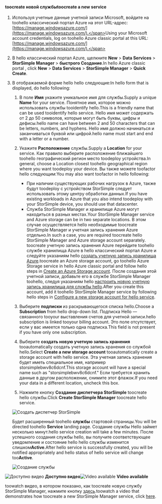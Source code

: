<!--author=alkohli last changed:01/14/2016-->


#### <a name="toocreate-a-new-service"></a><span data-ttu-id="e9a3e-101">toocreate новой службы</span><span class="sxs-lookup"><span data-stu-id="e9a3e-101">toocreate a new service</span></span>
1. <span data-ttu-id="e9a3e-102">Используя учетные данные учетной записи Microsoft, войдите на toohello классический портал Azure на этот URL-адрес: [https://manage.windowsazure.com/](https://manage.windowsazure.com/).</span><span class="sxs-lookup"><span data-stu-id="e9a3e-102">Using your Microsoft account credentials, log on toohello Azure classic portal at this URL: [https://manage.windowsazure.com/](https://manage.windowsazure.com/).</span></span>
2. <span data-ttu-id="e9a3e-103">В hello классический портал Azure, щелкните **New** > **Data Services** > **StorSimple Manager** > **быстрого Создание**.</span><span class="sxs-lookup"><span data-stu-id="e9a3e-103">In hello Azure classic portal , click **New** > **Data Services** > **StorSimple Manager** > **Quick Create**.</span></span>
3. <span data-ttu-id="e9a3e-104">В отображаемой форме hello hello следующие:</span><span class="sxs-lookup"><span data-stu-id="e9a3e-104">In hello form that is displayed, do hello following:</span></span>
   
   1. <span data-ttu-id="e9a3e-105">В поле **Имя** укажите уникальное имя для службы.</span><span class="sxs-lookup"><span data-stu-id="e9a3e-105">Supply a unique **Name** for your service.</span></span> <span data-ttu-id="e9a3e-106">Понятное имя, которое можно использовать службы tooidentify hello.</span><span class="sxs-lookup"><span data-stu-id="e9a3e-106">This is a friendly name that can be used tooidentify hello service.</span></span> <span data-ttu-id="e9a3e-107">Hello имя может содержать от 2 до 50 символов, которые могут быть буквы, цифры и дефисы.</span><span class="sxs-lookup"><span data-stu-id="e9a3e-107">hello name can have between 2 and 50 characters that can be letters, numbers, and hyphens.</span></span> <span data-ttu-id="e9a3e-108">Hello имя должно начинаться и заканчиваться буквой или цифрой.</span><span class="sxs-lookup"><span data-stu-id="e9a3e-108">hello name must start and end with a letter or a number.</span></span>
   2. <span data-ttu-id="e9a3e-109">Укажите **Расположение** службы.</span><span class="sxs-lookup"><span data-stu-id="e9a3e-109">Supply a **Location** for your service.</span></span> <span data-ttu-id="e9a3e-110">Как правило выберите расположение ближайшего toohello географический регион место toodeploy устройства.</span><span class="sxs-lookup"><span data-stu-id="e9a3e-110">In general, choose a Location closest toohello geographical region where you want toodeploy your device.</span></span> <span data-ttu-id="e9a3e-111">Вы также можете toofactor hello следующим:</span><span class="sxs-lookup"><span data-stu-id="e9a3e-111">You may also want toofactor in hello following:</span></span> 
      
      * <span data-ttu-id="e9a3e-112">При наличии существующих рабочих нагрузок в Azure, также будут toodeploy с устройством StorSimple следует использовать этому центру обработки данных.</span><span class="sxs-lookup"><span data-stu-id="e9a3e-112">If you have existing workloads in Azure that you also intend toodeploy with your StorSimple device, you should use that datacenter.</span></span>
      * <span data-ttu-id="e9a3e-113">Служба StorSimple Manager и хранилище Azure могут находиться в разных местах.</span><span class="sxs-lookup"><span data-stu-id="e9a3e-113">Your StorSimple Manager service and Azure storage can be in two separate locations.</span></span> <span data-ttu-id="e9a3e-114">В этом случае осуществляется hello необходимые toocreate StorSimple Manager и учетная запись хранения Azure отдельно.</span><span class="sxs-lookup"><span data-stu-id="e9a3e-114">In such a case, you are required toocreate hello StorSimple Manager and Azure storage account separately.</span></span> <span data-ttu-id="e9a3e-115">toocreate учетную запись хранения Azure перейдите toohello службе хранилища Azure в hello классический портал Azure и следуйте указаниям hello [создать учетную запись хранилища Azure](../articles/storage/common/storage-create-storage-account.md#create-a-storage-account).</span><span class="sxs-lookup"><span data-stu-id="e9a3e-115">toocreate an Azure storage account, go toohello Azure Storage service in hello Azure classic portal and follow hello steps in [Create an Azure Storage account](../articles/storage/common/storage-create-storage-account.md#create-a-storage-account).</span></span> <span data-ttu-id="e9a3e-116">После создания этой учетной записи, добавьте его в службе StorSimple Manager toohello, следуя указаниям hello [настроить новую учетную запись хранилища для службы hello](../articles/storsimple/storsimple-deployment-walkthrough.md#configure-a-new-storage-account-for-the-service).</span><span class="sxs-lookup"><span data-stu-id="e9a3e-116">After you create this account, add it toohello StorSimple Manager service by following hello steps in [Configure a new storage account for hello service](../articles/storsimple/storsimple-deployment-walkthrough.md#configure-a-new-storage-account-for-the-service).</span></span>
   3. <span data-ttu-id="e9a3e-117">Выберите **подписки** из раскрывающегося списка hello.</span><span class="sxs-lookup"><span data-stu-id="e9a3e-117">Choose a **Subscription** from hello drop-down list.</span></span> <span data-ttu-id="e9a3e-118">Подписка Hello — связанного tooyour выставления счетов для учетной записи.</span><span class="sxs-lookup"><span data-stu-id="e9a3e-118">hello subscription is linked tooyour billing account.</span></span> <span data-ttu-id="e9a3e-119">Это поле отсутствует, если у вас имеется только одна подписка.</span><span class="sxs-lookup"><span data-stu-id="e9a3e-119">This field is not present if you have only one subscription.</span></span>
   4. <span data-ttu-id="e9a3e-120">Выберите **создать новую учетную запись хранения** tooautomatically создать учетную запись хранения со службой hello.</span><span class="sxs-lookup"><span data-stu-id="e9a3e-120">Select **Create a new storage account** tooautomatically create a storage account with hello service.</span></span> <span data-ttu-id="e9a3e-121">Эта учетная запись хранения будет иметь специальное имя, например storsimplebwv8c6dcnf.</span><span class="sxs-lookup"><span data-stu-id="e9a3e-121">This storage account will have a special name such as "storsimplebwv8c6dcnf."</span></span> <span data-ttu-id="e9a3e-122">Если требуется хранить данные в другом расположении, снимите этот флажок.</span><span class="sxs-lookup"><span data-stu-id="e9a3e-122">If you need your data in a different location, uncheck this box.</span></span> 
   5. <span data-ttu-id="e9a3e-123">Нажмите кнопку **Создание диспетчера StorSimple** toocreate hello службы.</span><span class="sxs-lookup"><span data-stu-id="e9a3e-123">Click **Create StorSimple Manager** toocreate hello service.</span></span>
   
   ![Создать диспетчер StorSimple](./media/storsimple-create-new-service/HCS_CreateAService-include.png)
   
   <span data-ttu-id="e9a3e-125">Будет расширенный toohello **службы** стартовой страницы.</span><span class="sxs-lookup"><span data-stu-id="e9a3e-125">You will be directed toohello **Service** landing page.</span></span> <span data-ttu-id="e9a3e-126">Создание службы Hello займет несколько минут.</span><span class="sxs-lookup"><span data-stu-id="e9a3e-126">hello service creation will take a few minutes.</span></span> <span data-ttu-id="e9a3e-127">После успешного создания службы hello, вы получите соответствующее уведомление и состояние hello hello службы изменится слишком**Active**.</span><span class="sxs-lookup"><span data-stu-id="e9a3e-127">After hello service is successfully created, you will be notified appropriately and hello status of hello service will change too**Active**.</span></span>
   
   ![Создание службы](./media/storsimple-create-new-service/HCS_StorSimpleManagerServicePage-include.png)

<span data-ttu-id="e9a3e-129">![Доступно видео](./media/storsimple-create-new-service/Video_icon.png) **Доступно видео**</span><span class="sxs-lookup"><span data-stu-id="e9a3e-129">![Video available](./media/storsimple-create-new-service/Video_icon.png) **Video available**</span></span>

<span data-ttu-id="e9a3e-130">toowatch видео, в котором показано, как toocreate новую службу StorSimple Manager, нажмите кнопку [здесь](https://azure.microsoft.com/documentation/videos/create-a-storsimple-manager-service/).</span><span class="sxs-lookup"><span data-stu-id="e9a3e-130">toowatch a video that demonstrates how toocreate a new StorSimple Manager service, click [here](https://azure.microsoft.com/documentation/videos/create-a-storsimple-manager-service/).</span></span>

